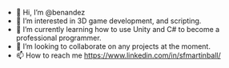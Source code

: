 - 👋 Hi, I’m @benandez
- 👀 I’m interested in 3D game development, and scripting.
- 🌱 I’m currently learning how to use Unity and C# to become a professional programmer.
- 💞️ I’m looking to collaborate on any projects at the moment.
- 📫 How to reach me https://www.linkedin.com/in/sfmartinball/ 

<!---
benandez/benandez is a ✨ special ✨ repository because its `README.md` (this file) appears on your GitHub profile.
You can click the Preview link to take a look at your changes.
--->
